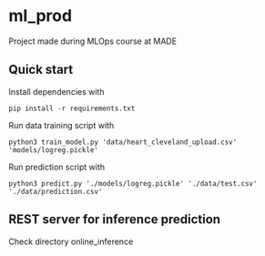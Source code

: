 # ml_prod
Project made during MLOps course at MADE

## Quick start
Install dependencies with

```
pip install -r requirements.txt
```

Run data training script with

```
python3 train_model.py 'data/heart_cleveland_upload.csv' 'models/logreg.pickle'
```

Run prediction script with 

```
python3 predict.py './models/logreg.pickle' './data/test.csv' './data/prediction.csv'
```

## REST server for inference prediction
Check directory online_inference
